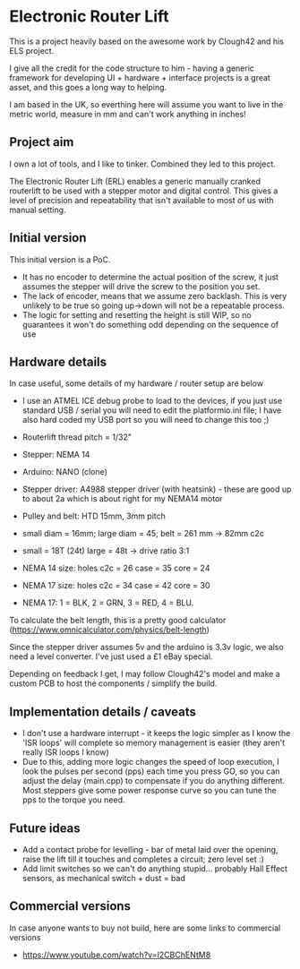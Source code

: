 # Electronic Router Lift
This is a project heavily based on the awesome work by Clough42 and his ELS project.

I give all the credit for the code structure to him - having a generic framework for developing UI + hardware + interface projects is a great asset, and this goes a long way to helping.

I am based in the UK, so everthing here will assume you want to live in the metric world, measure in mm and can't work anything in inches!

## Project aim
I own a lot of tools, and I like to tinker.  Combined they led to this project.

The Electronic Router Lift (ERL) enables a generic manually cranked routerlift to be used with a stepper motor and digital control.  This gives a level of precision and repeatability that isn't available to most of us with manual setting.

## Initial version
This initial version is a PoC.  
* It has no encoder to determine the actual position of the screw, it just assumes the stepper will drive the screw to the position you set. 
* The lack of encoder, means that we assume zero backlash.  This is very unlikely to be true so going up->down will not be a repeatable process. 
* The logic for setting and resetting the height is still WIP, so no guarantees it won't do something odd depending on the sequence of use


## Hardware details
In case useful, some details of my hardware / router setup are below
* I use an ATMEL ICE debug probe to load to the devices, if you just use standard USB / serial you will need to edit the platformio.ini file; I have also hard coded my USB port so you will need to change this too ;)
* Routerlift thread pitch = 1/32"
* Stepper: NEMA 14
* Arduino: NANO (clone)
* Stepper driver: A4988 stepper driver (with heatsink) - these are good up to about 2a which is about right for my NEMA14 motor
* Pulley and belt: HTD 15mm, 3mm pitch

* small diam = 16mm; large diam = 45; belt = 261 mm  -> 82mm c2c
* small = 18T  (24t)        large = 48t  -> drive ratio 3:1

* NEMA 14 size:  holes c2c = 26   case = 35   core = 24
* NEMA 17 size:  holes c2c = 34   case = 42   core = 30

* NEMA 17: 1 = BLK, 2 = GRN, 3 = RED, 4 = BLU.  


To calculate the belt length, this is a pretty good calculator (https://www.omnicalculator.com/physics/belt-length)


Since the stepper driver assumes 5v and the arduino is 3.3v logic, we also need a level converter.  I've just used a £1 eBay special.  

Depending on feedback I get, I may follow Clough42's model and make a custom PCB to host the components / simplify the build.  

## Implementation details / caveats
* I don't use a hardware interrupt - it keeps the logic simpler as I know the 'ISR loops' will complete so memory management is easier (they aren't really ISR loops I know)
* Due to this, adding more logic changes the speed of loop execution, I look the pulses per second (pps) each time you press GO, so you can adjust the delay (main.cpp) to compensate if you do anything different.  Most steppers give some power response curve so you can tune the pps to the torque you need.

## Future ideas
* Add a contact probe for levelling - bar of metal laid over the opening, raise the lift till it touches and completes a circuit; zero level set :)
* Add limit switches so we can't do anything stupid...  probably Hall Effect sensors, as mechanical switch + dust = bad

## Commercial versions
In case anyone wants to buy not build, here are some links to commercial versions
* https://www.youtube.com/watch?v=I2CBChENtM8

